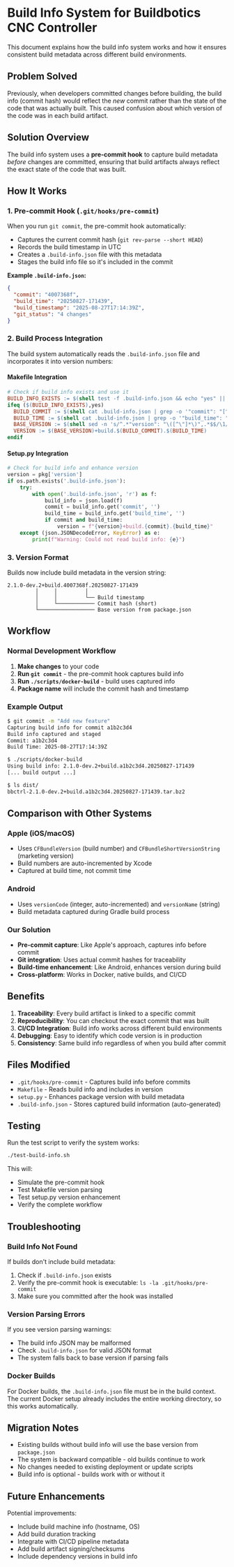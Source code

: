 # Build Info System for Buildbotics CNC Controller

This document explains how the build info system works and how it ensures consistent build metadata across different build environments.

## Problem Solved

Previously, when developers committed changes before building, the build info (commit hash) would reflect the *new* commit rather than the state of the code that was actually built. This caused confusion about which version of the code was in each build artifact.

## Solution Overview

The build info system uses a **pre-commit hook** to capture build metadata *before* changes are committed, ensuring that build artifacts always reflect the exact state of the code that was built.

## How It Works

### 1. Pre-commit Hook (`.git/hooks/pre-commit`)

When you run `git commit`, the pre-commit hook automatically:

- Captures the current commit hash (`git rev-parse --short HEAD`)
- Records the build timestamp in UTC
- Creates a `.build-info.json` file with this metadata
- Stages the build info file so it's included in the commit

**Example `.build-info.json`:**
```json
{
  "commit": "4007368f",
  "build_time": "20250827-171439",
  "build_timestamp": "2025-08-27T17:14:39Z",
  "git_status": "4 changes"
}
```

### 2. Build Process Integration

The build system automatically reads the `.build-info.json` file and incorporates it into version numbers:

#### Makefile Integration
```makefile
# Check if build info exists and use it
BUILD_INFO_EXISTS := $(shell test -f .build-info.json && echo "yes" || echo "no")
ifeq ($(BUILD_INFO_EXISTS),yes)
  BUILD_COMMIT := $(shell cat .build-info.json | grep -o '"commit": "[^"]*' | cut -d'"' -f4)
  BUILD_TIME := $(shell cat .build-info.json | grep -o '"build_time": "[^"]*' | cut -d'"' -f4)
  BASE_VERSION := $(shell sed -n 's/^.*"version": "\([^\"]*\)",.*$$/\1/p' package.json)
  VERSION := $(BASE_VERSION)+build.$(BUILD_COMMIT).$(BUILD_TIME)
endif
```

#### Setup.py Integration
```python
# Check for build info and enhance version
version = pkg['version']
if os.path.exists('.build-info.json'):
    try:
        with open('.build-info.json', 'r') as f:
            build_info = json.load(f)
            commit = build_info.get('commit', '')
            build_time = build_info.get('build_time', '')
            if commit and build_time:
                version = f"{version}+build.{commit}.{build_time}"
    except (json.JSONDecodeError, KeyError) as e:
        print(f"Warning: Could not read build info: {e}")
```

### 3. Version Format

Builds now include build metadata in the version string:
```
2.1.0-dev.2+build.4007368f.20250827-171439
         │     │         │
         │     │         └── Build timestamp
         │     └──────────── Commit hash (short)
         └────────────────── Base version from package.json
```

## Workflow

### Normal Development Workflow

1. **Make changes** to your code
2. **Run `git commit`** - the pre-commit hook captures build info
3. **Run `./scripts/docker-build`** - build uses captured info
4. **Package name** will include the commit hash and timestamp

### Example Output

```bash
$ git commit -m "Add new feature"
Capturing build info for commit a1b2c3d4
Build info captured and staged
Commit: a1b2c3d4
Build Time: 2025-08-27T17:14:39Z

$ ./scripts/docker-build
Using build info: 2.1.0-dev.2+build.a1b2c3d4.20250827-171439
[... build output ...]

$ ls dist/
bbctrl-2.1.0-dev.2+build.a1b2c3d4.20250827-171439.tar.bz2
```

## Comparison with Other Systems

### Apple (iOS/macOS)
- Uses `CFBundleVersion` (build number) and `CFBundleShortVersionString` (marketing version)
- Build numbers are auto-incremented by Xcode
- Captured at build time, not commit time

### Android
- Uses `versionCode` (integer, auto-incremented) and `versionName` (string)
- Build metadata captured during Gradle build process

### Our Solution
- **Pre-commit capture**: Like Apple's approach, captures info before commit
- **Git integration**: Uses actual commit hashes for traceability
- **Build-time enhancement**: Like Android, enhances version during build
- **Cross-platform**: Works in Docker, native builds, and CI/CD

## Benefits

1. **Traceability**: Every build artifact is linked to a specific commit
2. **Reproducibility**: You can checkout the exact commit that was built
3. **CI/CD Integration**: Build info works across different build environments
4. **Debugging**: Easy to identify which code version is in production
5. **Consistency**: Same build info regardless of when you build after commit

## Files Modified

- `.git/hooks/pre-commit` - Captures build info before commits
- `Makefile` - Reads build info and includes in version
- `setup.py` - Enhances package version with build metadata
- `.build-info.json` - Stores captured build information (auto-generated)

## Testing

Run the test script to verify the system works:

```bash
./test-build-info.sh
```

This will:
- Simulate the pre-commit hook
- Test Makefile version parsing
- Test setup.py version enhancement
- Verify the complete workflow

## Troubleshooting

### Build Info Not Found
If builds don't include build metadata:
1. Check if `.build-info.json` exists
2. Verify the pre-commit hook is executable: `ls -la .git/hooks/pre-commit`
3. Make sure you committed after the hook was installed

### Version Parsing Errors
If you see version parsing warnings:
- The build info JSON may be malformed
- Check `.build-info.json` for valid JSON format
- The system falls back to base version if parsing fails

### Docker Builds
For Docker builds, the `.build-info.json` file must be in the build context. The current Docker setup already includes the entire working directory, so this works automatically.

## Migration Notes

- Existing builds without build info will use the base version from `package.json`
- The system is backward compatible - old builds continue to work
- No changes needed to existing deployment or update scripts
- Build info is optional - builds work with or without it

## Future Enhancements

Potential improvements:
- Include build machine info (hostname, OS)
- Add build duration tracking
- Integrate with CI/CD pipeline metadata
- Add build artifact signing/checksums
- Include dependency versions in build info